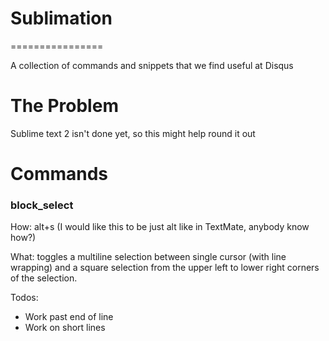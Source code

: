 Sublimation
================
================

A collection of commands and snippets that we find useful at Disqus


The Problem
===========

Sublime text 2 isn't done yet, so this might help round it out


Commands
========

### block_select

How: alt+s (I would like this to be just alt like in TextMate, anybody know how?)

What: toggles a multiline selection between single cursor (with line wrapping) and a square selection from the upper left to lower right corners of the selection.

Todos:

- Work past end of line
- Work on short lines

